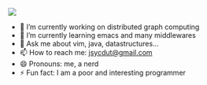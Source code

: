 <!-- ### Hi there 👋
**jsycdut/jsycdut** is a ✨ _special_ ✨ repository because its `README.md` (this file) appears on your GitHub profile.

Here are some ideas to get you started:

- 🔭 I’m currently working on ...
- 🌱 I’m currently learning ...
- 👯 I’m looking to collaborate on ...
- 🤔 I’m looking for help with ...
- 💬 Ask me about ...
- 📫 How to reach me: ...
- 😄 Pronouns: ...
- ⚡ Fun fact: ...

<p align="center">
<img src="./imgs/dance-03.gif"/>
</p>
-->
![](./imgs/dance-03.gif)
- 🔭 I’m currently working on distributed graph computing
- 🌱 I’m currently learning emacs and many middlewares
- 💬 Ask me about vim, java, datastructures...
- 📫 How to reach me: jsycdut@gmail.com
- 😄 Pronouns: me, a nerd
- ⚡ Fun fact: I am a poor and interesting programmer

<!--
<p align="center">
<img width=180 src="https://raw.githubusercontent.com/jsycdut/photos/master/contact/wechat.jpg"/>
</p>-->

<!-- ![funny-coding-gif](https://github.com/jsycdut/photos/blob/master/funny/fancy-coding.gif?raw=true)  -->

<!--![jsycdut's github stats](https://github-readme-stats.vercel.app/api?username=jsycdut&show_icons=true&theme=buefy)-->
